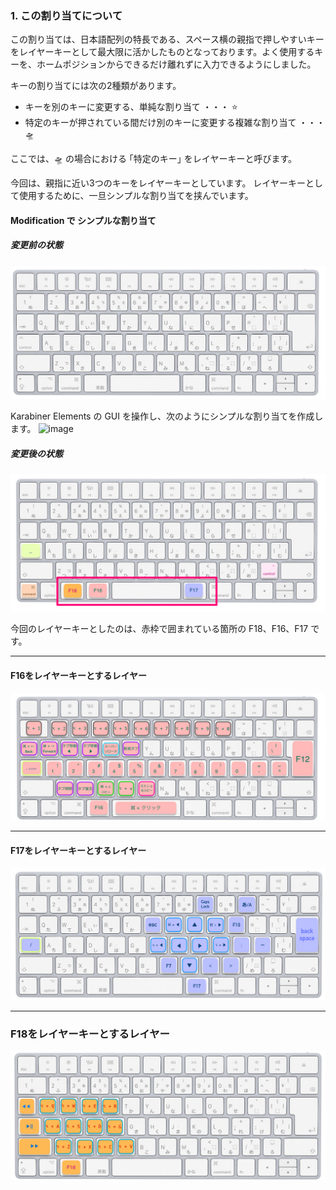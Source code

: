 
### 1. この割り当てについて

この割り当ては、日本語配列の特長である、スペース横の親指で押しやすいキーをレイヤーキーとして最大限に活かしたものとなっております。よく使用するキーを、ホームポジションからできるだけ離れずに入力できるようにしました。

キーの割り当てには次の2種類があります。
- キーを別のキーに変更する、単純な割り当て ・・・ ⭐️
- 特定のキーが押されている間だけ別のキーに変更する複雑な割り当て ・・・🛸

ここでは、🛸 の場合における ｢特定のキー｣ をレイヤーキーと呼びます。

今回は、親指に近い3つのキーをレイヤーキーとしています。
レイヤーキーとして使用するために、一旦シンプルな割り当てを挟んでいます。

#### Modification で シンプルな割り当て

##### 変更前の状態
![alt text](image-2.png)

Karabiner Elements の GUI を操作し、次のようにシンプルな割り当てを作成します。
<img width="552" alt="image" src="https://github.com/user-attachments/assets/d8f33475-8ebc-4b39-a19d-a944fce0ec33">


##### 変更後の状態
![alt text](image-1.png)

今回のレイヤーキーとしたのは、赤枠で囲まれている箇所の F18、F16、F17 です。

---

#### F16をレイヤーキーとするレイヤー
![alt text](image-3.png)


---

#### F17をレイヤーキーとするレイヤー
![alt text](image-4.png)

---

### F18をレイヤーキーとするレイヤー
![alt text](image-5.png)
